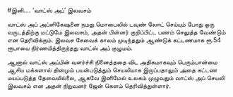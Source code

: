 #இனி....  ‘வாட்ஸ் அப்’ இலவசம் 

வாட்ஸ் அப் அப்ளிகேஷனை நமது மொபைலில் டவுண் லோட் செய்யும் போது ஒரு வருடத்திற்கு மட்டுமே இலவசம், அதன் பின்னர் குறிப்பிட்ட பணம் செலுத்த வேண்டும் என தெரிவிக்கும். இலவச சேவைக் காலம் முடிந்ததும் ஆண்டுக் கட்டணமாக  ரூ.54  ரூபாயை நிர்ணயித்திருந்தது வாட்ஸ் அப் குழுமம்.

ஆனால்  வாட்ஸ் அப்பின் வளர்ச்சி நினைத்ததை விட அதிகமாகவும்  பெரும்பான்மை ஆசிய மக்களால் தினமும் பயன்படுத்தும் செயலியாக இருப்பதாலும் அதை கட்டண மயப்படுத்த தேவையில்லை, ஆகவே இனிமேல் உலகம் முழுவதும் வாட்ஸ் அப் செயலி இலவசம் என அதன்  நிறுவனர் ஜேன் கெளம் தெரிவித்துள்ளார்.
